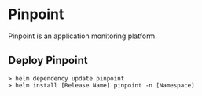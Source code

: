# Pinpoint

Pinpoint is an application monitoring platform.

## Deploy Pinpoint
```
> helm dependency update pinpoint
> helm install [Release Name] pinpoint -n [Namespace]
```